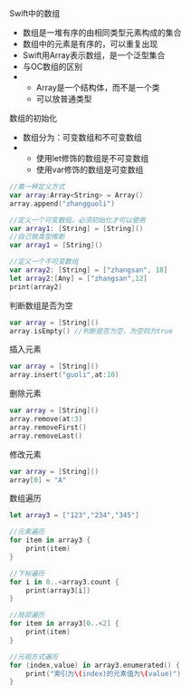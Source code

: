 Swift中的数组

* 数组是一堆有序的由相同类型元素构成的集合
* 数组中的元素是有序的，可以重复出现
* Swift用Array表示数组，是一个泛型集合
* 与OC数组的区别
* * Array是一个结构体，而不是一个类
  * 可以放普通类型

数组的初始化

* 数组分为：可变数组和不可变数组
* * 使用let修饰的数组是不可变数组
  * 使用var修饰的数组是可变数组

```swift
//第一种定义方式
var array:Array<String> = Array()
array.append("zhangguoli")

//定义一个可变数组，必须初始化才可以使用
var array1: [String] = [String]()
//自己做类型推断
var array1 = [String]()

//定义一个不可变数组
var array2: [String] = ["zhangsan", 18]
let array2:[Any] = ["zhangsan",12]
print(array2)
```

判断数组是否为空

```swift
var array = [String]()
array.isEmpty() //判断是否为空，为空则为true
```

插入元素

```swift
var array = [String]()
array.insert("guoli",at:10)
```

删除元素

```swift
var array = [String]()
array.remove(at:3)
array.removeFirst()
array.removeLast()
```

修改元素

```swift
var array = [String]()
array[0] = "A"
```

数组遍历

```swift
let array3 = ["123","234","345"]

//元素遍历
for item in array3 {
    print(item)
}

//下标遍历
for i in 0..<array3.count {
    print(array3[i])
}

//局部遍历
for item in array3[0..<2] {
    print(item)
}

//元祖方式遍历
for (index,value) in array3.enumerated() {
    print("索引为\(index)的元素值为\(value)")
}

```



